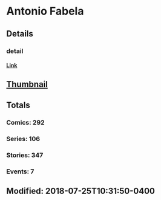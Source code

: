 # Antonio  Fabela 
## Details
### detail
#### [Link](http://marvel.com/comics/creators/428/antonio_fabela?utm_campaign=apiRef&utm_source=225578a89fc76f3d20fbffda5d17a88d)
## [Thumbnail](http://i.annihil.us/u/prod/marvel/i/mg/b/40/image_not_available.jpg)
## Totals
### Comics: 292
### Series: 106
### Stories: 347
### Events: 7
## Modified: 2018-07-25T10:31:50-0400